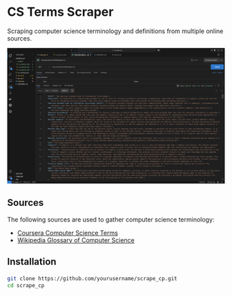 # CS Terms Scraper

Scraping computer science terminology and definitions from multiple online sources.

![CS Terms Scraper](./Screenshot%202025-01-14%20at%2011.06.50.png)

## Sources

The following sources are used to gather computer science terminology:

- [Coursera Computer Science Terms](https://www.coursera.org/collections/computer-science-terms)
- [Wikipedia Glossary of Computer Science](https://en.wikipedia.org/wiki/Glossary_of_computer_science)

## Installation

```bash
git clone https://github.com/yourusername/scrape_cp.git
cd scrape_cp